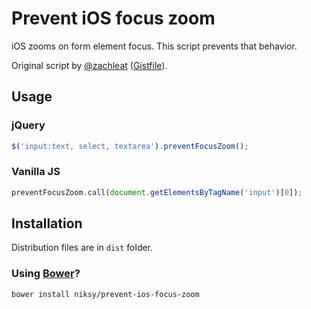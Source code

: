 # Prevent iOS focus zoom

iOS zooms on form element focus. This script prevents that behavior.

Original script by [@zachleat](https://github.com/zachleat) ([Gistfile](https://gist.github.com/zachleat/2008932)).

## Usage

### jQuery

```javascript
$('input:text, select, textarea').preventFocusZoom();
```

### Vanilla JS

```javascript
preventFocusZoom.call(document.getElementsByTagName('input')[0]);
```

## Installation

Distribution files are in `dist` folder.

### Using [Bower](http://bower.io)?

```bash
bower install niksy/prevent-ios-focus-zoom
```
